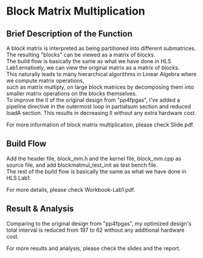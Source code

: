 Block Matrix Multiplication
===

Brief Description of the Function
---
  A block matrix is interpreted as being partitioned into different submatrices. The resulting "blocks" can be viewed as a matrix of blocks.  
  The build flow is basically the same as what we have done in HLS Lab1.ernatively, we can view the original matrix as a matrix of blocks.  
  This naturally leads to many hierarchical algorithms in Linear Algebra where we compute matrix operations,  
  such as matrix multiply, on large block matrices by decomposing them into smaller matrix operations on the blocks themselves.  
  To improve the II of the original design from "pp4fpgas", I've added a pipeline directive in the outermost loop in partialsum section and reduced loadA section. 
  This results in decreasing II without any extra hardware cost.  
    
  For more information of block matrix multiplication, please check Slide.pdf.  
    
Build Flow 
---
  Add the header file, block_mm.h and the kernel file, block_mm.cpp as source file, and add blockmatmul_test_init as test bench file.  
  The rest of the build flow is basically the same as what we have done in HLS Lab1. 
    
  For more details, please check Workbook-Lab1.pdf. 
    
Result & Analysis  
---
  Comparing to the original design from "pp4fpgas", my optimized design's total interval is reduced from 197 to 62 without any additional hardware cost.  
    
  For more results and analysis, please check the slides and the report.
